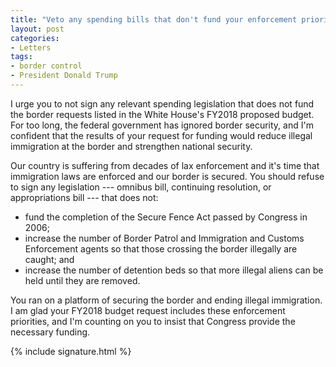 ```yaml
---
title: "Veto any spending bills that don't fund your enforcement priorities"
layout: post
categories:
- Letters
tags:
- border control
- President Donald Trump
---
```


I urge you to not sign any relevant spending legislation that does not fund the border requests listed in the White House's FY2018 proposed budget. For too long, the federal government has ignored border security, and I'm confident that the results of your request for funding would reduce illegal immigration at the border and strengthen national security.

Our country is suffering from decades of lax enforcement and it's time that immigration laws are enforced and our border is secured. You should refuse to sign any legislation --- omnibus bill, continuing resolution, or appropriations bill --- that does not:

- fund the completion of the Secure Fence Act passed by Congress in 2006;
- increase the number of Border Patrol and Immigration and Customs Enforcement agents so that those crossing the border illegally are caught; and
- increase the number of detention beds so that more illegal aliens can be held until they are removed.

You ran on a platform of securing the border and ending illegal immigration. I am glad your FY2018 budget request includes these enforcement priorities, and I'm counting on you to insist that Congress provide the necessary funding.

{% include signature.html %}
